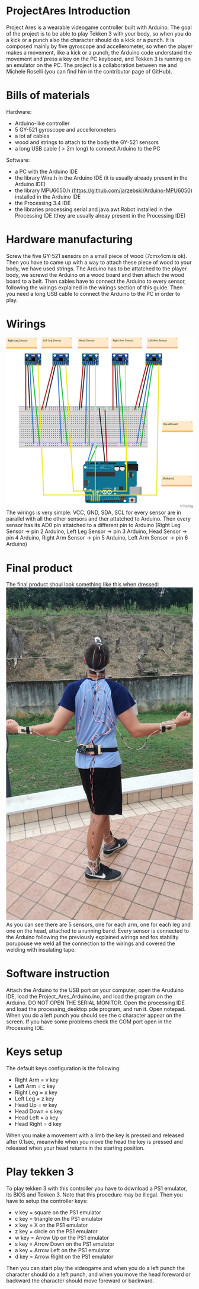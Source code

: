 # ProjectAres Introduction
Project Ares is a wearable videogame controller built with Arduino. The goal of the project is to be able to play Tekken 3 with your body, so when you do a kick or a punch also the character should do a kick or a punch. It is composed mainly by five gyroscope and accellerometer, so when the player makes a movement, like a kick or a punch, the Arduino code understand the movement and press a key on the PC keyboard, and Tekken 3 is running on an emulator on the PC.
The project is a collaboration between me and Michele Roselli (you can find him in the contributor page of GitHub).

# Bills of materials 
Hardware:
- Arduino-like controller
- 5 GY-521 gyroscope and accellerometers
- a lot af cables
- wood and strings to attach to the body the GY-521 sensors
- a long USB cable ( > 2m long) to connect Arduino to the PC

Software:
- a PC with the Arduino IDE
- the library Wire.h in the Arduino IDE (it is usually already present in the Arduino IDE)
- the library MPU6050.h (https://github.com/jarzebski/Arduino-MPU6050) installed in the Arduino IDE
- the Processing 3.4 IDE 
- the libraries processing.serial and java.awt.Robot installed in the Processing IDE (they are usually alreay present in the Processing IDE)

# Hardware manufacturing
Screw the five GY-521 sensors on a small piece of wood (7cmx4cm is ok). Then you have to came up with a way to attach these piece of wood to your body, we have used strings.
The Arduino has to be attatched to the player body, we screwd the Arduino on a wood board and then attach the wood board to a belt.
Then cables have to connect the Arduino to every sensor, following the wirings explained in the wirings section of this guide. Then you need a long USB cable to connect the Arduino to the PC in order to play.

# Wirings 
![alt text](https://github.com/SZamboni/ProjectAres/blob/master/Wirings.png)
The wirings is very simple: VCC, GND, SDA, SCL for every sensor are in parallel with all the other sensors and ther attatched to Arduino.
Then every sensor has its AD0 pin attatched to a different pin to Arduino (Right Leg Sensor -> pin 2 Arduino, Left Leg Sensor -> pin 3 Arduino, Head Sensor -> pin 4 Arduino, Right Arm Sensor -> pin 5 Arduino, Left Arm Sensor -> pin 6 Arduino)

# Final product
The final product shoul look something like this when dressed:
![alt text](https://github.com/SZamboni/ProjectAres/blob/master/project%20Ares%20hardware%20image.jpg)
As you can see there are 5 sensors, one for each arm, one for each leg and one on the head, attached to a running band. Every sensor is connected to the Arduino following the previously explained wirings and fos stability porupouse we weld all the connection to the wirings and covered the welding with insulating tape.

# Software instruction
Attach the Arduino to the USB port on your computer, open the Aruduino IDE, load the Project_Ares_Arduino.ino, and load the program on the Arduino. DO NOT OPEN THE SERIAL MONITOR.
Open the processing IDE and load the processing_desktop.pde program, and run it.
Open notepad. When you do a left punch you should see the c character appear on the screen.
If you have some problems check the COM port open in the Processing IDE.

# Keys setup
The default keys configuration is the following:
- Right Arm = v key
- Left Arm = c key
- Right Leg = x key
- Left Leg = z key
- Head Up = w key
- Head Down = s key
- Head Left = a key
- Head Right = d key

When you make a movement with a limb the key is pressed and released after 0.1sec, meanwhile when you move the head the key is pressed and released when your head returns in the starting position.

# Play tekken 3
To play tekken 3 with this controller you have to download a PS1 emulator, its BIOS and Tekken 3. Note that this procedure may be illegal. 
Then you have to setup the controller keys:
- v key = square on the PS1 emulator
- c key = triangle on the PS1 emulator
- x key = X on the PS1 emulator
- z key = circle on the PS1 emulator
- w key = Arrow Up on the PS1 emulator
- s key = Arrow Down on the PS1 emulator
- a key = Arrow Left on the PS1 emulator
- d key = Arrow Right on the PS1 emulator

Then you can start play the videogame and when you do a left punch the character should do a left punch, and when you move the head foreward or backward the character should move foreward or backward.
